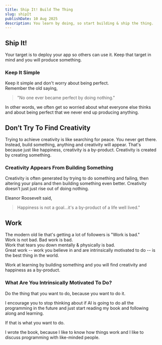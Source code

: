 ```yaml
---
title: Ship It! Build The Thing 
slug: shipIt
publishDate: 10 Aug 2025
description: You learn by doing, so start building & ship the thing.
---
```

<!-- Open Graph -->
<meta property="og:title" content="Ship It!  Build The Thing (and Learn)" />
<meta property="og:description" content="You learn by doing, so start building and ship the thing." />
<meta property="og:image" content="https://allos.dev/assets/allosDevLogo-1.webp" />
<meta property="og:url" content="https://allos.dev/blog/shipIt" />
<meta property="og:type" content="article" />

<!-- Twitter Card -->
<meta name="twitter:card" content="summary_large_image" />
<meta name="twitter:title" content="Ship It! Build the Thing! (and Learn)" />
<meta name="twitter:description" content="You learn by doing, so start building and ship the thing." />
<meta name="twitter:image" content="https://allos.dev/assets/allosDevLogo-1.webp" />

## Ship It!
Your target is to deploy your app so others can use it. Keep that target in mind and you will produce something.

### Keep It Simple
Keep it simple and don't worry about being perfect.  
Remember the old saying, <blockquote>"No one ever became perfect by doing nothing."</blockquote>
In other words, we often get so worried about what everyone else thinks and about being perfect that we never end up producing anything.

## Don’t Try To Find Creativity
Trying to achieve creativity is like searching for peace. You never get there. Instead, build something, anything and creativity will appear.  That's because just like happiness, creativity is a by-product.  Creativity is created by creating something. 

### Creativity Appears From Building Something
Creativity is often generated by trying to do something and failing, then altering your plans and then building something even better.  Creativity doesn't just just rise out of doing nothing. 

Eleanor Roosevelt said, <blockquote>Happiness is not a goal...it's a by-product of a life well lived."</blockquote>

## Work
The modern old lie that's getting a lot of followers is "Work is bad." <br> 
Work is not bad. Bad work is bad.<br>
Work that tears you down mentally & physically is bad.<br>
Great work -- work you believe in and are intrinsically motivated to do -- is the best thing in the world.

Work at learning by building something and you will find creativity and happiness as a by-product.

### What Are You Intrinsically Motivated To Do?
Do the thing that you want to do, because you want to do it.

I encourage you to stop thinking about if AI is going to do all the programming in the future and just start reading my book and following along and learning. 

If that is what you want to do.  

I wrote the book, because I like to know how things work and I like to discuss programming with like-minded people. 


